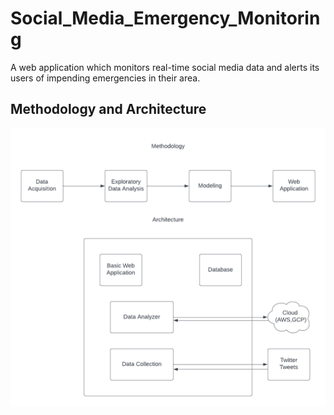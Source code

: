 # Social_Media_Emergency_Monitoring
A web application which monitors real-time social media data and alerts its users of impending emergencies in their area.
## Methodology and Architecture
![image](AlertingSystemDiag.png)
